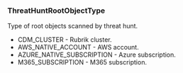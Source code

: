### ThreatHuntRootObjectType
Type of root objects scanned by threat hunt.

- CDM_CLUSTER - Rubrik cluster.
- AWS_NATIVE_ACCOUNT - AWS account.
- AZURE_NATIVE_SUBSCRIPTION - Azure subscription.
- M365_SUBSCRIPTION - M365 subscription.
